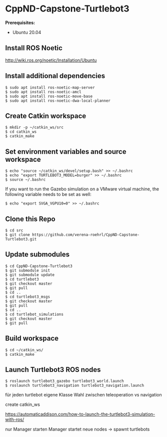# CppND-Capstone-Turtlebot3

**Prerequisites:**
* Ubuntu 20.04

## Install ROS Noetic
http://wiki.ros.org/noetic/Installation/Ubuntu

## Install additional dependencies
```
$ sudo apt install ros-noetic-map-server
$ sudo apt install ros-noetic-amcl
$ sudo apt install ros-noetic-move-base
$ sudo apt install ros-noetic-dwa-local-planner
```

## Create Catkin workspace
```
$ mkdir -p ~/catkin_ws/src
$ cd catkin_ws
$ catkin_make

```
## Set environment variables and source workspace
```
$ echo "source ~/catkin_ws/devel/setup.bash" >> ~/.bashrc
$ echo "export TURTLEBOT3_MODEL=burger" >> ~/.bashrc
$ source ~/.bashrc

```
If you want to run the Gazebo simulation on a VMware virtual machine, the following variable needs to be set as well:
```
$ echo "export SVGA_VGPU10=0" >> ~/.bashrc
```

## Clone this Repo
```
$ cd src
$ git clone https://github.com/verena-roehrl/CppND-Capstone-Turtlebot3.git
```
## Update submodules
```
$ cd CppND-Capstone-Turtlebot3
$ git submodule init
$ git submodule update
$ cd turtlebot3
$ git checkout master
$ git pull
$ cd ..
$ cd turtlebot3_msgs
$ git checkout master
$ git pull
$ cd ..
$ cd turtlebot_simulations
$ git checkout master
$ git pull
```
## Build workspace
```
$ cd ~/catkin_ws/
$ catkin_make
```

## Launch Turtlebot3 ROS nodes
```
$ roslaunch turtlebot3_gazebo turtlebot3_world.launch
$ roslaunch turtlebot3_navigation turtlebot3_navigation.launch 
```





für jeden turtlebot eigene Klasse
Wahl zwischen teleoperation vs navigation

create catkin_ws

https://automaticaddison.com/how-to-launch-the-turtlebot3-simulation-with-ros/

nur Manager starten
Manager startet neue nodes -> spawnt turtlebots
